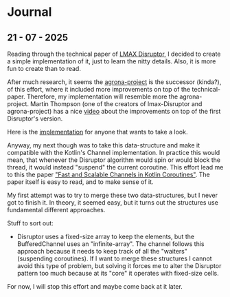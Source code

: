# Journal

## 21 - 07 - 2025

Reading through the technical paper of [LMAX Disruptor](https://lmax-exchange.github.io/disruptor/disruptor.html), I decided to
create a simple implementation of it, just to learn the nitty details. Also, it is more fun to create than to read.

After much research, it seems the [agrona-project](https://github.com/aeron-io/agrona) is the successor (kinda?), of this effort,
where it included more improvements on top of the technical-paper. Therefore, my implementation will resemble more the agrona-project. Martin Thompson (one of the creators of lmax-Disruptor and
agrona-project) has a nice [video](https://www.youtube.com/watch?v=929OrIvbW18&t=1658s) about the improvements
on top of the first Disruptor's version.

Here is the [implementation](https://github.com/GeorgePap-719/RingBuffer) for anyone that wants to take a look.

Anyway, my next though was to take this data-structure and make it compatible with the Kotlin's Channel implementation.
In practice this would mean, that whenever the Disruptor algorithm would spin or would block the thread, it would instead
"suspend" the current coroutine. This effort lead me to this the paper ["Fast and Scalable Channels in Kotlin Coroutines"](https://arxiv.org/abs/2211.04986). The paper itself is easy to read, and to
make sense of it.

My first attempt was to try to merge these two data-structures, but I never got to finish it. In theory, it seemed easy,
but it turns out the structures use fundamental different approaches.

Stuff to sort out:

- Disruptor uses a fixed-size array to keep the elements, but the BufferedChannel uses an "infinite-array".
  The channel follows this approach because it needs to keep track of all the "waiters" (suspending coroutines).
  If I want to merge these structures I cannot avoid this type of problem,
  but solving it forces me to alter the Disruptor pattern too much because at its "core" it operates with fixed-size cells.

For now, I will stop this effort and maybe come back at it later. 